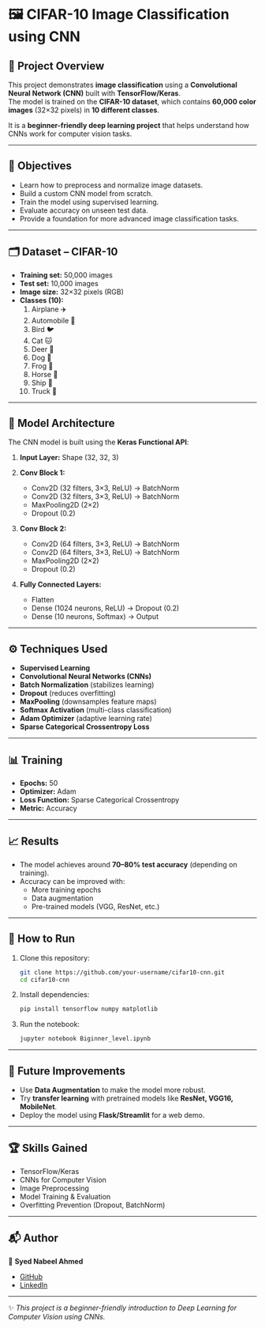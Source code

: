 # 🖼️ CIFAR-10 Image Classification using CNN  

## 📌 Project Overview  
This project demonstrates **image classification** using a **Convolutional Neural Network (CNN)** built with **TensorFlow/Keras**.  
The model is trained on the **CIFAR-10 dataset**, which contains **60,000 color images** (32×32 pixels) in **10 different classes**.  

It is a **beginner-friendly deep learning project** that helps understand how CNNs work for computer vision tasks.  

---

## 🎯 Objectives  
- Learn how to preprocess and normalize image datasets.  
- Build a custom CNN model from scratch.  
- Train the model using supervised learning.  
- Evaluate accuracy on unseen test data.  
- Provide a foundation for more advanced image classification tasks.  

---

## 🗂️ Dataset – CIFAR-10  
- **Training set:** 50,000 images  
- **Test set:** 10,000 images  
- **Image size:** 32×32 pixels (RGB)  
- **Classes (10):**  
  1. Airplane ✈️  
  2. Automobile 🚗  
  3. Bird 🐦  
  4. Cat 🐱  
  5. Deer 🦌  
  6. Dog 🐶  
  7. Frog 🐸  
  8. Horse 🐎  
  9. Ship 🚢  
  10. Truck 🚚  

---

## 🧠 Model Architecture  
The CNN model is built using the **Keras Functional API**:  

1. **Input Layer:** Shape (32, 32, 3)  
2. **Conv Block 1:**  
   - Conv2D (32 filters, 3×3, ReLU) → BatchNorm  
   - Conv2D (32 filters, 3×3, ReLU) → BatchNorm  
   - MaxPooling2D (2×2)  
   - Dropout (0.2)  

3. **Conv Block 2:**  
   - Conv2D (64 filters, 3×3, ReLU) → BatchNorm  
   - Conv2D (64 filters, 3×3, ReLU) → BatchNorm  
   - MaxPooling2D (2×2)  
   - Dropout (0.2)  

4. **Fully Connected Layers:**  
   - Flatten  
   - Dense (1024 neurons, ReLU) → Dropout (0.2)  
   - Dense (10 neurons, Softmax) → Output  

---

## ⚙️ Techniques Used  
- **Supervised Learning**  
- **Convolutional Neural Networks (CNNs)**  
- **Batch Normalization** (stabilizes learning)  
- **Dropout** (reduces overfitting)  
- **MaxPooling** (downsamples feature maps)  
- **Softmax Activation** (multi-class classification)  
- **Adam Optimizer** (adaptive learning rate)  
- **Sparse Categorical Crossentropy Loss**  

---

## 📊 Training  
- **Epochs:** 50  
- **Optimizer:** Adam  
- **Loss Function:** Sparse Categorical Crossentropy  
- **Metric:** Accuracy  

---

## 📈 Results  
- The model achieves around **70–80% test accuracy** (depending on training).  
- Accuracy can be improved with:  
  - More training epochs  
  - Data augmentation  
  - Pre-trained models (VGG, ResNet, etc.)  

---

## 🚀 How to Run  
1. Clone this repository:  
   ```bash
   git clone https://github.com/your-username/cifar10-cnn.git
   cd cifar10-cnn
   ```
2. Install dependencies:  
   ```bash
   pip install tensorflow numpy matplotlib
   ```
3. Run the notebook:  
   ```bash
   jupyter notebook Biginner_level.ipynb
   ```

---

## 📌 Future Improvements  
- Use **Data Augmentation** to make the model more robust.  
- Try **transfer learning** with pretrained models like **ResNet, VGG16, MobileNet**.  
- Deploy the model using **Flask/Streamlit** for a web demo.  

---

## 🏆 Skills Gained  
- TensorFlow/Keras  
- CNNs for Computer Vision  
- Image Preprocessing  
- Model Training & Evaluation  
- Overfitting Prevention (Dropout, BatchNorm)  

---

## 📬 Author  
👤 **Syed Nabeel Ahmed**  
- [GitHub](https://github.com/nabeelsyed11)  
- [LinkedIn](https://www.linkedin.com/in/syed-ahmed-64052a32a/)  

---

✨ *This project is a beginner-friendly introduction to Deep Learning for Computer Vision using CNNs.*  
